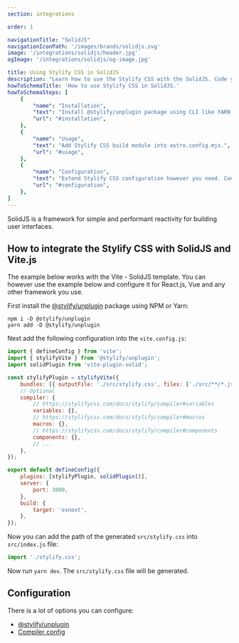 ```yaml
---
section: integrations

order: 1

navigationTitle: "SolidJS"
navigationIconPath: '/images/brands/solidjs.svg'
image: '/integrations/solidjs/header.jpg'
ogImage: '/integrations/solidjs/og-image.jpg'

title: Using Stylify CSS in SolidJS
description: "Learn how to use the Stylify CSS with the SolidJS. Code your SolidJS website faster with Stylify CSS."
howToSchemaTitle: 'How to use Stylify CSS in SolidJS.'
howToSchemaSteps: [
	{
		"name": "Installation",
		"text": "Install @stylify/unplugin package using CLI like YARN or NPM.",
		"url": "#installation",
	},
	{
		"name": "Usage",
		"text": "Add Stylify CSS build module into astro.config.mjs.",
		"url": "#usage",
	},
	{
		"name": "Configuration",
		"text": "Extend Stylify CSS configuration however you need. Configure variables, components, custom selectors and a lot more.",
		"url": "#configuration",
	},
]
---
```


SolidJS is a framework for simple and performant reactivity for building user interfaces.

<stack-blitz-link link="stylifycss-solidjs-vite"></stack-blitz-link>

## How to integrate the Stylify CSS with SolidJS and Vite.js

The example below works with the Vite - SolidJS template. You can however use the example below and configure it for React.js, Vue and any other framework you use.

First install the [@stylify/unplugin](/docs/unplugin) package using NPM or Yarn:

```
npm i -D @stylify/unplugin
yarn add -D @stylify/unplugin
```

Next add the following configuration into the `vite.config.js`:

```js
import { defineConfig } from 'vite';
import { stylifyVite } from '@stylify/unplugin';
import solidPlugin from 'vite-plugin-solid';

const stylifyPlugin = stylifyVite({
	bundles: [{ outputFile: './src/stylify.css', files: ['./src/**/*.jsx'] }],
	// Optional
	compiler: {
		// https://stylifycss.com/docs/stylify/compiler#variables
		variables: {},
		// https://stylifycss.com/docs/stylify/compiler#macros
		macros: {},
		// https://stylifycss.com/docs/stylify/compiler#components
		components: {},
		// ...
	},
});

export default defineConfig({
	plugins: [stylifyPlugin, solidPlugin()],
	server: {
		port: 3000,
	},
	build: {
		target: 'esnext',
	},
});
```

Now you can add the path of the generated `src/stylify.css` into `src/index.js` file:

```js
import './stylify.css';
```

Now run `yarn dev`. The `src/stylify.css` file will be generated.

## Configuration
There is a lot of options you can configure:
- [@stylify/unplugin](/docs/unplugin)
- [Compiler config](/docs/stylify/compiler)

<where-to-next />
